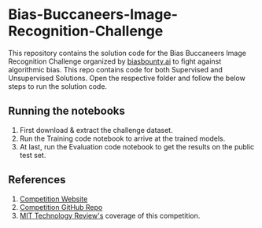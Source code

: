 # Bias-Buccaneers-Image-Recognition-Challenge
This repository contains the solution code for the Bias Buccaneers Image Recognition Challenge organized by [biasbounty.ai](https://biasbounty.ai) to fight against algorithmic bias. This repo contains code for both Supervised and Unsupervised Solutions. Open the respective folder and follow the below steps to run the solution code.

## Running the notebooks
1. First download & extract the challenge dataset.
2. Run the Training code notebook to arrive at the trained models.
3. At last, run the Evaluation code notebook to get the results on the public test set.

## References
1. [Competition Website](https://biasbounty.ai/8-bbb)
2. [Competition GitHub Repo](https://github.com/Bias-Buccaneers/bb1-img-recognition)
3. [MIT Technology Review's](https://www.technologyreview.com/2022/10/20/1061977/ai-bias-bounty-help-catch-unfair-algorithms-faster/) coverage of this competition.
